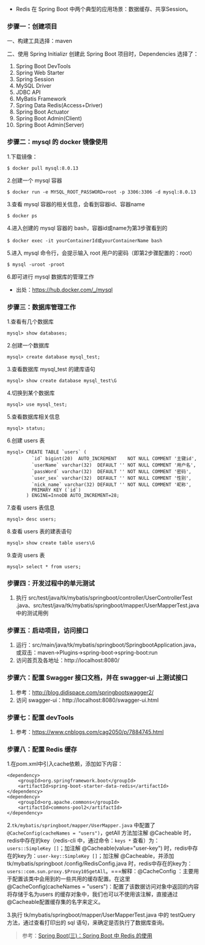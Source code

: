 * Redis 在 Spring Boot 中两个典型的应用场景：数据缓存、共享Session。

### 步骤一：创建项目
一、构建工具选择：maven 

二、使用 Spring Initializr 创建此 Spring Boot 项目时，Dependencies 选择了：
1. Spring Boot DevTools
2. Spring Web Starter
3. Spring Session
4. MySQL Driver
5. JDBC API
6. MyBatis Framework
7. Spring Data Redis(Access+Driver)
8. Spring Boot Actuator
9. Spring Boot Admin(Client)
10. Spring Boot Admin(Server)

### 步骤二：mysql 的 docker 镜像使用
1.下载镜像：
```
$ docker pull mysql:8.0.13
```
2.创建一个 mysql 容器
```
$ docker run -e MYSQL_ROOT_PASSWORD=root -p 3306:3306 -d mysql:8.0.13
```
3.查看 mysql 容器的相关信息，会看到容器id、容器name
```
$ docker ps
```
4.进入创建的 mysql 容器的 bash，容器id或name为第3步骤看到的
```
$ docker exec -it yourContainerId或yourContainerName bash
```
5.进入 mysql 命令行，会提示输入 root 用户的密码（即第2步骤配置的：root）
```
$ mysql -uroot -proot
```
6.即可进行 mysql 数据库的管理工作
* 出处：https://hub.docker.com/_/mysql

### 步骤三：数据库管理工作
1.查看有几个数据库
```
mysql> show databases;
```
2.创建一个数据库
```
mysql> create database mysql_test;
```
3.查看数据库 mysql_test 的建库语句
```
mysql> show create database mysql_test\G
```
4.切换到某个数据库
```
mysql> use mysql_test;
```
5.查看数据库相关信息
```
mysql> status;
```
6.创建 users 表
```
mysql> CREATE TABLE `users` (
         `id` bigint(20)  AUTO_INCREMENT    NOT NULL COMMENT '主键id',
         `userName` varchar(32)  DEFAULT '' NOT NULL COMMENT '用户名',
         `passWord` varchar(32)  DEFAULT '' NOT NULL COMMENT '密码',
         `user_sex` varchar(32)  DEFAULT '' NOT NULL COMMENT '性别',
         `nick_name` varchar(32) DEFAULT '' NOT NULL COMMENT '昵称',
         PRIMARY KEY (`id`)
       ) ENGINE=InnoDB AUTO_INCREMENT=28;
```
7.查看 users 表信息
```
mysql> desc users;
```
8.查看 users 表的建表语句
```
mysql> show create table users\G
```
9.查询 users 表
```
mysql> select * from users;
```

### 步骤四：开发过程中的单元测试
1. 执行 src/test/java/tk/mybatis/springboot/controller/UserControllerTest
.java、src/test/java/tk/mybatis/springboot/mapper/UserMapperTest.java 中的测试用例

### 步骤五：启动项目，访问接口
1. 运行：src/main/java/tk/mybatis/springboot/SpringbootApplication.java，或双击：maven->Plugins->spring-boot->spring-boot:run
2. 访问首页及各地址：http://localhost:8080/

### 步骤六：配置 Swagger 接口文档，并在 swagger-ui 上测试接口
1. 参考：http://blog.didispace.com/springbootswagger2/
2. 访问 swagger-ui：http://localhost:8080/swagger-ui.html

### 步骤七：配置 devTools
1. 参考：https://www.cnblogs.com/cag2050/p/7884745.html

### 步骤八：配置 Redis 缓存
1.在pom.xml中引入cache依赖，添加如下内容：
```
<dependency>
    <groupId>org.springframework.boot</groupId>
    <artifactId>spring-boot-starter-data-redis</artifactId>
</dependency>
<dependency>
    <groupId>org.apache.commons</groupId>
    <artifactId>commons-pool2</artifactId>
</dependency>
```
2.`tk/mybatis/springboot/mapper/UserMapper.java` 中配置了 `@CacheConfig(cacheNames = "users")`，getAll 方法加注解 @Cacheable
 时，redis中存在的key（redis-cli 中，通过命令：`keys *` 查看）为：`users::SimpleKey
 []`；加注解 @Cacheable(value="user-key") 时，redis中存在的key为：`user-key::SimpleKey []`；加注解 @Cacheable，并添加 tk/mybatis/springboot
 /config/RedisConfig.java 时，redis中存在的key为：`users::com.sun.proxy.$Proxy105getAll`。===解释：@CacheConfig
 ：主要用于配置该类中会用到的一些共用的缓存配置。在这里@CacheConfig(cacheNames = "users")：配置了该数据访问对象中返回的内容将存储于名为users
 的缓存对象中，我们也可以不使用该注解，直接通过@Cacheable配置缓存集的名字来定义。
 
3.执行 tk/mybatis/springboot/mapper/UserMapperTest.java 中的 testQuery 方法，通过查看打印出的 sql 语句，来确定是否执行了数据库查询。

> 参考：[Spring Boot(三)：Spring Boot 中 Redis 的使用](http://www.ityouknow.com/springboot/2016/03/06/spring-boot-redis.html)